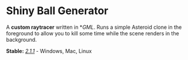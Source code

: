 # Shiny Ball Generator
A **custom raytracer** written in **GML*. Runs a simple Asteroid clone in the foreground to allow you to kill some time while the scene renders in the background.

**Stable:** *[2.1.1](https://github.com/mstop4/FMODGMS/releases/tag/0.6.1-b)* - Windows, Mac, Linux  